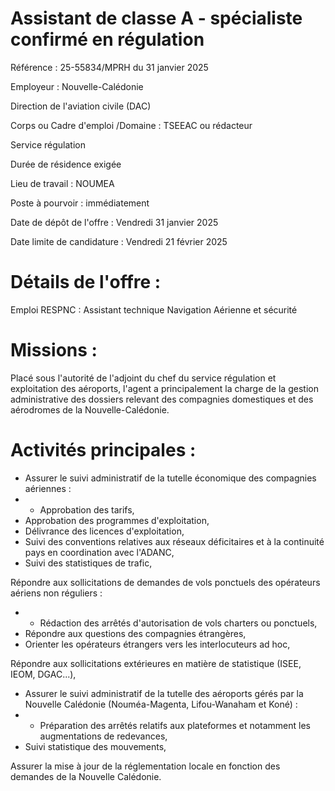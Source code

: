 # Assistant de classe A - spécialiste confirmé en régulation

Référence : 25-55834/MPRH du 31 janvier 2025

Employeur : Nouvelle-Calédonie

Direction de l'aviation civile (DAC)

Corps ou Cadre d'emploi /Domaine : TSEEAC ou rédacteur

Service régulation

Durée de résidence exigée

Lieu de travail : NOUMEA

Poste à pourvoir : immédiatement

Date de dépôt de l'offre : Vendredi 31 janvier 2025

Date limite de candidature : Vendredi 21 février 2025

# Détails de l'offre :

Emploi RESPNC : Assistant technique Navigation Aérienne et sécurité

# Missions :

Placé sous l'autorité de l'adjoint du chef du service régulation et exploitation des aéroports, l'agent a principalement la charge de la gestion administrative des dossiers relevant des compagnies domestiques et des aérodromes de la Nouvelle-Calédonie.

# Activités principales :

- Assurer le suivi administratif de la tutelle économique des compagnies aériennes :
- - Approbation des tarifs,
- Approbation des programmes d'exploitation,
- Délivrance des licences d'exploitation,
- Suivi des conventions relatives aux réseaux déficitaires et à la continuité pays en coordination avec l'ADANC,
- Suivi des statistiques de trafic,

Répondre aux sollicitations de demandes de vols ponctuels des opérateurs aériens non réguliers :
- - Rédaction des arrêtés d'autorisation de vols charters ou ponctuels,
- Répondre aux questions des compagnies étrangères,
- Orienter les opérateurs étrangers vers les interlocuteurs ad hoc,

Répondre aux sollicitations extérieures en matière de statistique (ISEE, IEOM, DGAC...),
- Assurer le suivi administratif de la tutelle des aéroports gérés par la Nouvelle Calédonie (Nouméa-Magenta, Lifou-Wanaham et Koné) :
- - Préparation des arrêtés relatifs aux plateformes et notamment les augmentations de redevances,
- Suivi statistique des mouvements,

Assurer la mise à jour de la réglementation locale en fonction des demandes de la Nouvelle Calédonie.